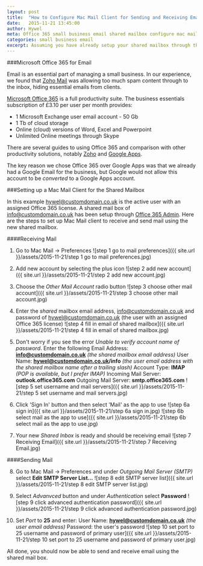 ```yaml
---
layout: post
title:  "How to Configure Mac Mail Client for Sending and Receiving Email from Office 365 Shared Mailbox"
date:   2015-11-21 13:45:00
author: Hywel
meta: Office 365 small business email shared mailbox configure mac mail client
categories: small business email
excerpt: Assuming you have already setup your shared mailbox through the Office 365 Admin, here are the steps to set up Mac Mail to receive and send email using the shared mailbox.
---
```

###Microsoft Office 365 for Email

Email is an essential part of managing a small business.  In our experience, we found that [Zoho Mail](https://www.zoho.com/mail/) was allowing too much spam content through to the inbox, hiding essential emails from clients.  

[Microsoft Office 365](https://products.office.com/en-gb/business/compare-office-365-for-business-plans) is a full productivity suite.   The business essentials subscription of £3.10 per user per month provides:

- 1 Microsoft Exchange user email account - 50 Gb
- 1 Tb of cloud storage
- Online (cloud) versions of Word, Excel and Powerpoint
- Unlimited Online meetings through Skype

There are several guides to using Office 365 and comparison with other productivity solutions, notably  [Zoho](https://www.zoho.com/mail/) and [Google Apps](https://apps.google.com/intx/en_uk/).

The key reason we chose Office 365 over Google Apps was that we already had a Google Email for the business, but Google would not allow this account to be *converted* to a Google Apps account.

###Setting up a Mac Mail Client for the Shared Mailbox

In this example  hywel@customdomain.co.uk is the active user with an assigned Office 365 license.  A shared mail box of info@customdomain.co.uk has been setup through [Office 365 Admin](https://support.office.com/en-in/article/Create-shared-mailboxes-in-Office-365-for-Small-Business-ecacf5b0-b5c8-449f-a89a-b7e87dcb55d4?ui=en-US&rs=en-IN&ad=IN).  Here are the steps to set up Mac Mail client to receive and send mail using the new shared mailbox.

####Receiving Mail

1. Go to Mac Mail -> Preferences
![step 1 go to mail preferences]({{ site.url }}/assets/2015-11-21/step 1 go to mail preferences.jpg)

2. Add new account by selecting the plus icon
![step 2 add new account]({{ site.url }}/assets/2015-11-21/step 2 add new account.jpg)

3. Choose the *Other Mail Account* radio button
![step 3 choose other mail account]({{ site.url }}/assets/2015-11-21/step 3 choose other mail account.jpg)

4. Enter the *shared* mailbox email address, info@customdomain.co.uk and password of hywel@customdomain.co.uk (the user with an assigned Office 365 license)
![step 4 fill in email of shared mailbox]({{ site.url }}/assets/2015-11-21/step 4 fill in email of shared mailbox.jpg)

5. Don't worry if you see the error *Unable to verify account name of password*. Enter the following
Email Address: **info@customdomain.co.uk**  *(the shared mailbox email address)*
User Name: **hywel@customdomain.co.uk/info**  *(the user email address with the shared mailbox name after a trailing slash)*
Account Type: **IMAP**  *(POP is available, but I prefer IMAP)*
Incoming Mail Server: **outlook.office365.com**
Outgoing Mail Server: **smtp.office365.com**
![step 5 set username and mail servers]({{ site.url }}/assets/2015-11-21/step 5 set username and mail servers.jpg)

6. Click 'Sign In' button and then select 'Mail' as the app to use
![step 6a sign in]({{ site.url }}/assets/2015-11-21/step 6a sign in.jpg)
![step 6b select mail as the app to use]({{ site.url }}/assets/2015-11-21/step 6b select mail as the app to use.jpg)

7. Your new *Shared Inbox* is ready and should be receiving email
![step 7 Receiving Email]({{ site.url }}/assets/2015-11-21/step 7 Receiving Email.jpg)

####Sending Mail

8. Go to Mac Mail -> Preferences and under *Outgoing Mail Server (SMTP)* select **Edit SMTP Server List...**
![step 8 edit SMTP server list]({{ site.url }}/assets/2015-11-21/step 8 edit SMTP server list.jpg)

9. Select *Advanvced* button and under *Authentication* select **Password**
![step 9 click advanced authentication password]({{ site.url }}/assets/2015-11-21/step 9 click advanced authentication password.jpg)

10. Set *Port* to **25** and enter:
User Name:  **hywel@customdomain.co.uk** *(the user email address)*
Password:  the user's password
![step 10 set port to 25 username and password of primary user]({{ site.url }}/assets/2015-11-21/step 10 set port to 25 username and password of primary user.jpg)

All done, you should now be able to send and receive email using the shared mail box.
